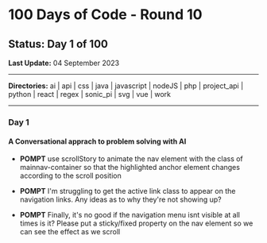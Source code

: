 # 100 Days of Code - Round 10

## **Status:** Day 1 of 100  
**Last Update:** 04 September 2023
___

**Directories:** ai | api | css | java | javascript | nodeJS | php | project_api | python | react | regex | sonic_pi | svg | vue | work
___

### Day 1

#### A Conversational apprach to problem solving with AI


+ **POMPT** use scrollStory to animate the nav element with the class of  mainnav-container so that the highlighted anchor element changes according to the scroll position


+ **POMPT** I'm struggling to get the active link class to appear on the navigation links. Any ideas as to why they're not showing up?



+ **POMPT** Finally, it's no good if the navigation menu isnt visible at all times is it?  Please put a sticky/fixed property on the nav element so we can see the effect as we scroll
